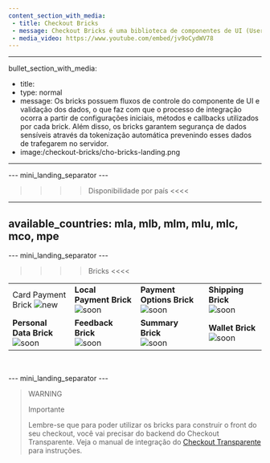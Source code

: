 ```yaml
---
content_section_with_media: 
 - title: Checkout Bricks
 - message: Checkout Bricks é uma biblioteca de componentes de UI (User interface) que tem como objetivo viabilizar a integração client-side do Checkout Transparente de forma modular por meio de estruturas configuráveis, seguras e com integração simplificada e unificada.
 - media_video: https://www.youtube.com/embed/jv9oCydWV78
---
```


---
bullet_section_with_media: 
 - title: 
 - type: normal
 - message: Os bricks possuem fluxos de controle do componente de UI e validação dos dados, o que faz com que o processo de integração ocorra a partir de configurações iniciais, métodos e callbacks utilizados por cada brick. Além disso, os bricks garantem segurança de dados sensíveis através da tokenização automática prevenindo esses dados de trafegarem no servidor.
 - image:/checkout-bricks/cho-bricks-landing.png
---

--- mini_landing_separator ---

>>>> Disponibilidade por país <<<<
---
available_countries: mla, mlb, mlm, mlu, mlc, mco, mpe
---

--- mini_landing_separator ---

>>>> Bricks <<<<

| | | | |
|---|---|---|---|
| Card Payment Brick ![new](checkout-bricks/new-button__PT.png) | **Local Payment Brick** ![soon](checkout-bricks/soon-button__PT.png) | **Payment Options Brick** ![soon](checkout-bricks/soon-button__PT.png) | **Shipping Brick** ![soon](checkout-bricks/soon-button__PT.png) |
| **Personal Data Brick** ![soon](checkout-bricks/soon-button__PT.png) | **Feedback Brick** <br> ![soon](checkout-bricks/soon-button__PT.png) | **Summary Brick** <br> ![soon](checkout-bricks/soon-button__PT.png) | **Wallet Brick** ![soon](checkout-bricks/soon-button__PT.png) |

<br>

--- mini_landing_separator ---

> WARNING
> 
> Importante
>
> Lembre-se que para poder utilizar os bricks para construir o front do seu checkout, você vai precisar do backend do Checkout Transparente. Veja o manual de integração do [Checkout Transparente](/developers/pt/docs/checkout-api/introduction) para instruções.
